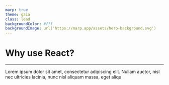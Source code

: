 ```yaml
---
marp: true
theme: gaia
class: lead
backgroundColor: #fff
backgroundImage: url('https://marp.app/assets/hero-background.svg')
---
```


# Why use React?

---

Lorem ipsum dolor sit amet, consectetur adipiscing elit. Nullam auctor, nisl nec ultricies lacinia, nunc nisl aliquam massa, eget aliqu
